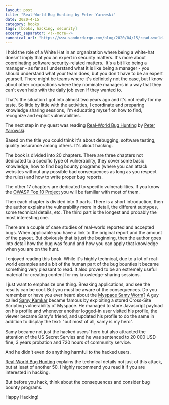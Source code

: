 ```yaml
---
layout: post
title: "Real-World Bug Hunting by Peter Yarowski"
date: 2020-4-15
category: books
tags: [books, hacking, security]
excerpt_separator: <!--more-->
canonical_url: "https://www.sandordargo.com/blog/2020/04/15/read-world-bug-hunting"
---
```

I hold the role of a White Hat in an organization where being a white-hat doesn't imply that you an expert in security matters. It's more about coordinating software security-related matters.  It's a bit like being a manager - as far as I understand what it is like being a manager - you should understand what your team does, but you don't have to be an expert yourself. There might be teams where it's definitely not the case, but I know about other corporations where they nominate managers in a way that they can't even help with the daily job even if they wanted to.
<!--more-->

That's the situation I got into almost two years ago and it's not really for my taste. So little by little with the activities, I coordinate and preparing knowledge sharing sessions, I'm educating myself on how to find, recognize and exploit vulnerabilities.

The next step in my quest was reading [Real-World Bug Hunting](https://amzn.to/3aS0Ic9) by [Peter Yarowski](https://twitter.com/yaworsk).

Based on the title you could think it's about debugging, software testing, quality assurance among others. It's about hacking.

The book is divided into 20 chapters. There are three chapters not dedicated to a specific type of vulnerability, they cover some basic knowledge, how to find bug bounty programs (where you can attack websites without any possible bad consequences as long as you respect the rules) and how to write proper bug reports.

The other 17 chapters are dedicated to specific vulnerabilities. If you know the [OWASP Top 10 Project](https://owasp.org/www-project-top-ten/) you will be familiar with most of them.

Then each chapter is divided into 3 parts. There is a short introduction, then the author explains the vulnerability more in detail, the different subtypes, some technical details, etc. The third part is the longest and probably the most interesting one.

There are a couple of case studies of real-world reported and accepted bugs. When applicable you have a link to the original report and the amount of the payout. But obviously that is just the beginning, then the author goes into detail how the bug was found and how you can apply that knowledge when you are on the hunt.

I enjoyed reading this book. While it's highly technical, due to a lot of real-world examples and a bit of the human part of the bug bounties it became something very pleasant to read. It also proved to be an extremely useful material for creating content for my knowledge-sharing sessions.

I just want to emphasize one thing. Breaking applications, and see the results can be cool. But you must be aware of the consequences. Do you remember or have you ever heard about the [Myspace Samy Worm](https://en.wikipedia.org/wiki/Samy_(computer_worm))? A guy called [Samy Kamkar](https://en.wikipedia.org/wiki/Samy_Kamkar) became famous by exploiting a stored Cross-Site Scripting vulnerability of Myspace. He managed to store Javascript payload on his profile and whenever another logged-in user visited his profile, the viewer became Samy's friend, and updated his profile to do the same in addition to display the text: "but most of all, samy is my hero".

Samy became not just the hacked users' hero but also attracted the attention of the US Secret Servies and he was sentenced to 20 000 USD fine, 3 years probation and 720 hours of community service.

And he didn't even do anything harmful to the hacked users.

[Real-World Bug Hunting](https://amzn.to/3aS0Ic9) explains the technical details not just of this attack, but at least of another 50. I highly recommend you read it if you are interested in hacking.

But before you hack, think about the consequences and consider bug bounty programs.

Happy Hacking!